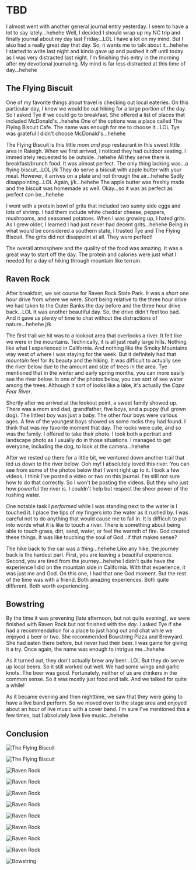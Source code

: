 # TBD

I almost went with another general journal entry yesterday. I seem to have a lot to say lately...hehehe Well, I decided I should wrap up my NC trip and finally journal about my day last Friday...LOL I have a lot on my mind. But I also had a really great day that day. So, it wants me to talk about it...hehehe I started to write last night and kinda gave up and pushed it off until today as I was very distracted last night. I'm finishing this entry in the morning after my devotional journaling. My mind is far less distracted at this time of day...hehehe

## The Flying Biscuit

One of my favorite things about travel is checking out local eateries. On this particular day, I knew we would be out hiking for a large portion of the day. So I asked Tye if we could go to breakfast. She offered a list of places that included McDonald's...hehehe One of the options was a place called The Flying Biscuit Cafe. The name was enough for me to choose it...LOL Tye was grateful I didn't choose McDonald's...hehehe

The Flying Biscuit is this little *mom and pop* restaurant in this sweet little area in Raleigh. When we first arrived, I noticed they had outdoor seating. I immediately requested to be outside...hehehe All they serve there is breakfast/brunch food. It was almost perfect. The only thing lacking was...a flying biscuit...LOL j/k They do serve a biscuit with apple butter with your meal. However, it arrives on a plate and not through the air...hehehe Sadly disappointing...LOL Again, j/k...hehehe The apple butter was freshly made and the biscuit was homemade as well. Okay...so it was as perfect as perfect can be...hehehe

I went with a protein bowl of grits that included two sunny side eggs and lots of shrimp. I had them include white cheddar cheese, peppers, mushrooms, and seasoned potatoes. When I was growing up, I hated grits. As I grew older, I learned I had just never had decent grits...hehehe Being in what would be considered a southern state, I trusted Tye and The Flying Biscuit. The grits did not disappoint at all. They were perfect!

The overall atmosphere and the quality of the food was amazing. It was a great way to start off the day. The protein and calories were just what I needed for a day of hiking through mountain like terrain.

## Raven Rock

After breakfast, we set course for Raven Rock State Park. It was a *short* one hour drive from where we were. *Short* being relative to the three hour drive we had taken to the Outer Banks the day before and the three hour drive back...LOL It was another beautiful day. So, the drive didn't feel too bad. And it gave us plenty of time to chat without the distractions of nature...hehehe j/k

The first trail we hit was to a lookout area that overlooks a river. It felt like we were in the mountains. Technically, it is all just really large hills. Nothing like what I experienced in California. And nothing like the Smoky Mountains way west of where I was staying for the week. But it definitely had that *mountain* feel for its beauty and the hiking. It was difficult to actually see the river below due to the amount and size of trees in the area. Tye mentioned that in the winter and early spring months, you can more easily see the river below. In one of the photos below, you can sort of see water among the trees. Although it sort of looks like a lake, it's actually the *Cape Fear River*.

Shortly after we arrived at the lookout point, a sweet family showed up. There was a mom and dad, grandfather, five boys, and a puppy (full grown dog). The littlest boy was just a baby. The other four boys were various ages. A few of the youngest boys showed us some rocks they had found. I think that was my favorite moment that day. The rocks were cute, and so was the family. I offered to take their photo. I took both a portrait and landscape photo as I usually do in those situations. I managed to get everyone, including the dog, to look at the camera...hehehe

After we rested up there for a little bit, we ventured down another trail that led us down to the river below. Ooh my! I absolutely loved this river. You can see from some of the photos below that I went right up to it. I took a few videos. I think I've posted a video or two on this journal. I'm still not sure how to do that correctly. So I won't be posting the videos. But they who just how powerful the river is. I couldn't help but respect the sheer power of the rushing water.

One notable task I *performed* while I was standing next to the water is I touched it. I place the tips of my fingers into the water as it rushed by. I was careful not to do anything that would cause me to fall in. It is difficult to put into words what it is like to touch a river. There is something about being able to touch grass, dirt, sand, water, or feel the warmth of fire. God created these things. It was like touching the soul of God...if that makes sense?

The hike back to the car was a *thing*...hehehe Like any hike, the journey back is the hardest part. First, you are leaving a beautiful experience. Second, you are tired from the journey...hehehe I didn't quite have the experience I did on the mountain side in California. With that experience, it was just me and God. On this one, I had that one God moment. But the rest of the time was with a friend. Both amazing experiences. Both quite different. Both worth experiencing.

## Bowstring

By the time it was prevening (late afternoon, but not quite evening), we were finished with Raven Rock but not finished with the *day*. I asked Tye if she had a recommendation for a place to just hang out and chat while we enjoyed a beer or two. She recommended Bowstring Pizza and Brewyard. She had eaten there before, but never had their beer. I was game for giving it a try. Once again, the name was enough to intrigue me...hehehe

As it turned out, they don't actually brew any beer...LOL But they do serve up local beers. So it still worked out well. We had some wings and garlic knots. The beer was good. Fortunately, neither of us are drinkers in the common sense. So it was mostly just food and talk. And we talked for quite a while!

As it became evening and then nighttime, we saw that they were going to have a live band perform. So we moved over to the stage area and enjoyed about an hour of live music with a cover band. I'm sure I've mentioned this a few times, but I absolutely love live music...hehehe

## Conclusion

![The Flying Biscuit](./media/IMG_0859.jpeg)

![The Flying Biscuit](./media/IMG_0862.jpeg)

![Raven Rock](./media/IMG_0863.jpeg)

![Raven Rock](./media/IMG_0874.jpeg)

![Raven Rock](./media/IMG_0885.jpeg)

![Raven Rock](./media/IMG_0887.jpeg)

![Raven Rock](./media/IMG_0889.jpeg)

![Raven Rock](./media/IMG_0892.jpeg)

![Raven Rock](./media/IMG_0897.jpeg)

![Raven Rock](./media/IMG_0900.jpeg)

![Bowstring](./media/IMG_0928.jpeg)